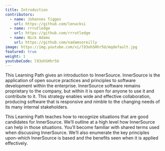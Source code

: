 ```yaml
---
title: Introduction
contributors:
  - name: Johannes Tigges
    url: https://github.com/lenucksi
  - name: rrrutledge
    url: https://github.com/rrrutledge
  - name: Nick Adams
    url: https://github.com/nadamsoreilly
image: https://img.youtube.com/vi/l93ohSHhr5U/mqdefault.jpg
featured: true
weight: 1
youtubeCode: l93ohSHhr5U
---
```

<div class="paragraph">
<p>This Learning Path gives an introduction to InnerSource.
InnerSource is the application of open source practices and principles to software development within the enterprise.
InnerSource software remains proprietary to the company, but within it is open for anyone to use it and contribute to it.
This strategy enables wide and effective collaboration, producing software that is responsive and nimble to the changing needs of its many internal stakeholders.</p>
</div>
<div class="paragraph">
<p>This Learning Path teaches how to recognize situations that are good candidates for InnerSource.
We&#8217;ll outline at a high level how InnerSource can help in those situations.
You&#8217;ll become familiar with shared terms used when discussing InnerSource.
We&#8217;ll also enumerate the key principles upon-which InnerSource is based and the benefits seen when it is applied effectively.</p>
</div>
<!--- This file autogenerated from https://github.com/InnerSourceCommons/InnerSourceLearningPath/blob/master/scripts -->